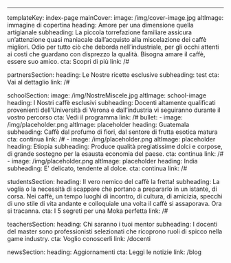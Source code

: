 ---
templateKey: index-page
mainCover:
  image: /img/cover-image.jpg
  altImage: immagine di copertina
  heading: Amore per una dimensione quella artigianale
  subheading: La piccola torrefazione familiare assicura un’attenzione quasi maniacale dall’acquisto  alla miscelazione dei caffè migliori. Odio per tutto ciò che deborda nell’industriale, per gli occhi attenti ai costi che guardano con disprezzo la qualità. Bisogna amare il caffè, essere suo amico.
  cta: Scopri di più
  link: /#

partnersSection:
  heading: Le Nostre ricette esclusive
  subheading: test
  cta: Vai al dettaglio
  link: /#

schoolSection:
  image: /img/NostreMiscele.jpg
  altImage: school-image
  heading: I Nostri caffè esclusivi
  subheading: Docenti altamente qualificati provenienti dell’Università di Verona e dall’industria vi seguiranno durante il vostro percorso
  cta: Vedi il programma
  link: /#
  bullet:
    - image: /img/placeholder.png
      altImage: placeholder
      heading: Guatemala
      subheading: Caffè dal profumo di fiori, dal sentore di frutta esotica matura
      cta: continua
      link: /#
    - image: /img/placeholder.png
      altImage: placeholder
      heading: Etiopia
      subheading: Produce qualità pregiatissime dolci e corpose, di grande sostegno per la esausta economia del paese.
      cta: continua
      link: /#
    - image: /img/placeholder.png
      altImage: placeholder
      heading: India
      subheading: E' delicato, tendente al dolce.
      cta: continua
      link: /#

studentsSection:
  heading: Il vero nemico del caffè la fretta!
  subheading: La voglia o la necessità di scappare che portano a prepararlo in un istante, di corsa. Nei caffè, un tempo luoghi di incontro, di cultura, di amicizia, specchi di uno stile di vita andante e colloquiale una volta il caffè si assaporava. Ora si tracanna.
  cta: I 5 segreti per una Moka perfetta
  link: /#

teachersSection:
  heading: Chi saranno i tuoi mentor
  subheading: I docenti del master sono professionisti selezionati che ricoprono ruoli di spicco nella game industry.
  cta: Voglio conoscerli
  link: /docenti

newsSection:
  heading: Aggiornamenti
  cta: Leggi le notizie
  link: /blog
